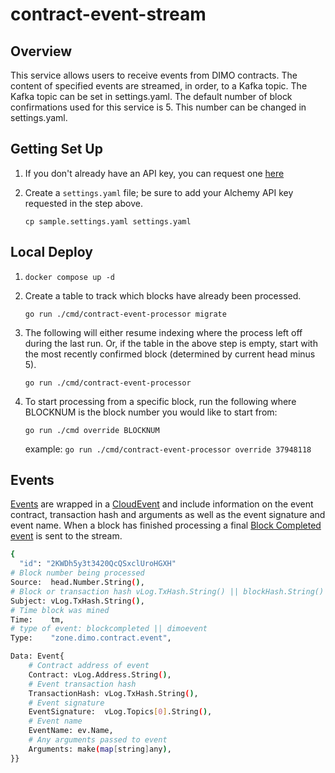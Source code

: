 # contract-event-stream

## Overview

This service allows users to receive events from DIMO contracts. The content of specified events are streamed, in order, to a Kafka topic.
The Kafka topic can be set in settings.yaml.
The default number of block confirmations used for this service is 5. This number can be changed in settings.yaml.

## Getting Set Up

1. If you don't already have an API key, you can request one [here](https://docs.alchemy.com/docs/alchemy-quickstart-guide)
2. Create a `settings.yaml` file; be sure to add your Alchemy API key requested in the step above.

   `cp sample.settings.yaml settings.yaml`

## Local Deploy

1. `docker compose up -d`
2. Create a table to track which blocks have already been processed.

   `go run ./cmd/contract-event-processor migrate`

3. The following will either resume indexing where the process left off during the last run. Or, if the table in the above step is empty, start with the most recently confirmed block (determined by current head minus 5).

   `go run ./cmd/contract-event-processor`

4. To start processing from a specific block, run the following where BLOCKNUM is the block number you would like to start from:

   `go run ./cmd override BLOCKNUM`

   example: `go run ./cmd/contract-event-processor override 37948118`

## Events

[Events](https://github.com/DIMO-Network/contract-event-stream/blob/main/cmd/kafka_service.go#L7-L14) are wrapped in a [CloudEvent](https://github.com/cloudevents/spec/blob/v1.0.2/cloudevents/spec.md#example) and include information on the event contract, transaction hash and arguments as well as the event signature and event name. When a block has finished processing a final [Block Completed event](https://github.com/DIMO-Network/contract-event-stream/blob/main/cmd/block_listener.go#L313-L319) is sent to the stream.

```sh
{
  "id": "2KWDh5y3t3420QcQSxclUroHGXH"
# Block number being processed
Source:  head.Number.String(),
# Block or transaction hash vLog.TxHash.String() || blockHash.String()
Subject: vLog.TxHash.String(),
# Time block was mined
Time:    tm,
# type of event: blockcompleted || dimoevent
Type:    "zone.dimo.contract.event",

Data: Event{
    # Contract address of event
    Contract: vLog.Address.String(),
    # Event transaction hash
    TransactionHash: vLog.TxHash.String(),
    # Event signature
    EventSignature:  vLog.Topics[0].String(),
    # Event name
    EventName: ev.Name,
    # Any arguments passed to event
    Arguments: make(map[string]any),
}}
```
